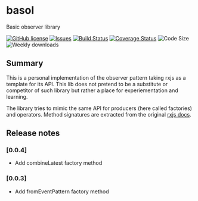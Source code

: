 # basol

Basic observer library

[![GitHub license](https://img.shields.io/npm/l/csset.svg)](https://github.com/david-luna/basol/blob/master/README.md)
[![Issues](https://img.shields.io/github/issues/david-luna/basol.svg)](https://github.com/david-luna/basol/issues)
[![Build Status](https://github.com/david-luna/basol/actions/workflows/main.yml/badge.svg)](https://github.com/david-luna/basol/actions)
[![Coverage Status](https://img.shields.io/coveralls/github/david-luna/basol)](https://coveralls.io/github/david-luna/basol)
![Code Size](https://img.shields.io/bundlephobia/minzip/basol.svg)
![Weekly downloads](https://img.shields.io/npm/dw/basol.svg)

## Summary

This is a personal implementation of the observer pattern taking rxjs as a template for its API. This lib does not pretend to be a substitute or competitor of such library but rather a place for experiementation and learning.

The library tries to mimic the same API for producers (here called factories) and operators. Method signatures are extracted from the original [rxjs docs](https://rxjs.dev/guide/operators).

## Release notes

### [0.0.4]

* Add combineLatest factory method

### [0.0.3]

* Add fromEventPattern factory method
